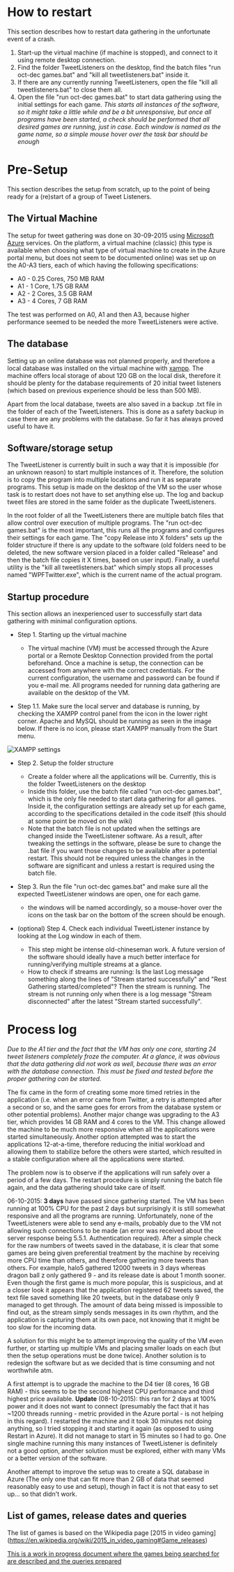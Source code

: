 # How to restart

This section describes how to restart data gathering in the unfortunate event of a crash.

1. Start-up the virtual machine (if machine is stopped), and connect to it using remote desktop connection.
2. Find the folder TweetListeners on the desktop, find the batch files "run oct-dec games.bat" and "kill all tweetlisteners.bat" inside it.
3. If there are any currently running TweetListeners, open the file "kill all tweetlisteners.bat" to close them all.
4. Open the file "run oct-dec games.bat" to start data gathering using the initial settings for each game. *This starts all instances of the software, so it might take a little while and be a bit unresponsive, but once all programs have been started, a check should be performed that all desired games are running, just in case. Each window is named as the game name, so a simple mouse hover over the task bar should be enough*

# Pre-Setup

This section describes the setup from scratch, up to the point of being ready for a (re)start of a group of Tweet Listeners.

## The Virtual Machine
The setup for tweet gathering was done on 30-09-2015 using [Microsoft Azure](https://portal.azure.com) services. On the platform, a virtual machine (classic) (this type is available when choosing what type of virtual machine to create in the Azure portal menu, but does not seem to be documented online) was set up on the A0-A3 tiers, each of which having the following specifications:

- A0 - 0.25 Cores, 750 MB RAM
- A1 - 1 Core, 1.75 GB RAM
- A2 - 2 Cores, 3.5 GB RAM
- A3 - 4 Cores, 7 GB RAM

The test was performed on A0, A1 and then A3, because higher performance seemed to be needed the more TweetListeners were active.

## The database
Setting up an online database was not planned properly, and therefore a local database was installed on the virtual machine with [xampp](https://www.apachefriends.org/index.html). The machine offers local storage of about 120 GB on the local disk, therefore it should be plenty for the database requirements of 20 initial tweet listeners (which based on previous experience should be less than 500 MB).

Apart from the local database, tweets are also saved in a backup .txt file in the folder of each of the TweetListeners. This is done as a safety backup in case there are any problems with the database. So far it has always proved useful to have it.

## Software/storage setup

The TweetListener is currently built in such a way that it is impossible (for an unknown reason) to start multiple instances of it. Therefore, the solution is to copy the program into multiple locations and run it as separate programs. This setup is made on the desktop of the VM so the user whose task is to restart does not have to set anything else up. The log and backup tweet files are stored in the same folder as the duplicate TweetListeners.

In the root folder of all the TweetListeners there are multiple batch files that allow control over execution of multiple programs. The "run oct-dec games.bat" is the most important, this runs all the programs and configures their settings for each game. The "copy Release into X folders" sets up the folder structure if there is any update to the software (old folders need to be deleted, the new software version placed in a folder called "Release" and then the batch file copies it X times, based on user input). Finally, a useful utility is the "kill all tweetlisteners.bat" which simply stops all processes named "WPFTwitter.exe", which is the current name of the actual program.

## Startup procedure

This section allows an inexperienced user to successfully start data gathering with minimal configuration options.

- Step 1. Starting up the virtual machine
  - The virtual machine (VM) must be accessed through the Azure portal or a Remote Desktop Connection provided from the portal beforehand. Once a machine is setup, the connection can be accessed from anywhere with the correct credentials. For the current configuration, the username and password can be found if you e-mail me. All programs needed for running data gathering are available on the desktop of the VM.
  
- Step 1.1. Make sure the local server and database is running, by checking the XAMPP control panel from the icon in the lower right corner. Apache and MySQL should be running as seen in the image below. If there is no icon, please start XAMPP manually from the Start menu.

![XAMPP settings](setup/xamppsettings.png)
  
- Step 2. Setup the folder structure
  - Create a folder where all the applications will be. Currently, this is the folder TweetListeners on the desktop
  - Inside this folder, use the batch file called "run oct-dec games.bat", which is the only file needed to start data gathering for all games. Inside it, the configuration settings are already set up for each game, according to the specifications detailed in the code itself (this should at some point be moved on the wiki)
  - Note that the batch file is not updated when the settings are changed inside the TweetListener software. As a result, after tweaking the settings in the software, please be sure to change the .bat file if you want those changes to be available after a potential restart. This should not be required unless the changes in the software are significant and unless a restart is required using the batch file.
  
- Step 3. Run the file "run oct-dec games.bat" and make sure all the expected TweetListener windows are open, one for each game.
  - the windows will be named accordingly, so a mouse-hover over the icons on the task bar on the bottom of the screen should be enough.
  
- (optional) Step 4. Check each individual TweetListener instance by looking at the Log window in each of them. 
  - This step might be intense old-chineseman work. A future version of the software should ideally have a much better interface for running/verifying multiple streams at a glance.
  - How to check if streams are running: Is the last Log message something along the lines of "Stream started successfully" and "Rest Gathering started/completed"? Then the stream is running. The stream is not running only when there is a log message "Stream disconnected" after the latest "Stream started successfully".
  
# Process log
*Due to the A1 tier and the fact that the VM has only one core, starting 24 tweet listeners completely froze the computer. At a glance, it was obvious that the data gathering did not work as well, because there was an error with the database connection. This must be fixed and tested before the proper gathering can be started.*

The fix came in the form of creating some more timed retries in the application (i.e. when an error came from Twitter, a retry is attempted after a second or so, and the same goes for errors from the database system or other potential problems). Another major change was upgrading to the A3 tier, which provides 14 GB RAM and 4 cores to the VM. This change allowed the machine to be much more responsive when all the applications were started simultaneously. Another option attempted was to start the applications 12-at-a-time, therefore reducing the initial workload and allowing them to stabilize before the others were started, which resulted in a stable configuration where all the applications were started.

The problem now is to observe if the applications will run safely over a period of a few days. The restart procedure is simply running the batch file again, and the data gathering should take care of itself.

06-10-2015: **3 days** have passed since gathering started. The VM has been running at 100% CPU for the past 2 days but surprisingly it is still somewhat responsive and all the programs are running. Unfortunately, none of the TweetListeners were able to send any e-mails, probably due to the VM not allowing such connections to be made (an error was received about the server response being 5.5.1. Authentication required). After a simple check for the raw numbers of tweets saved in the database, it is clear that some games are being given preferential treatment by the machine by receiving more CPU time than others, and therefore gathering more tweets than others. For example, halo5 gathered 12000 tweets in 3 days whereas dragon ball z only gathered 9 - and its release date is about 1 month sooner. Even though the first game is much more popular, this is suspicious, and at a closer look it appears that the application registered 62 tweets saved, the text file saved something like 20 tweets, but in the database only 9 managed to get through. The amount of data being missed is impossible to find out, as the stream simply sends messages in its own rhythm, and the application is capturing them at its own pace, not knowing that it might be too slow for the incoming data.

A solution for this might be to attempt improving the quality of the VM even further, or starting up multiple VMs and placing smaller loads on each (but then the setup operations must be done twice). Another solution is to redesign the software but as we decided that is time consuming and not worthwhile atm.

A first attempt is to upgrade the machine to the D4 tier (8 cores, 16 GB RAM) - this seems to be the second highest CPU performance and third highest price available. **Update** (08-10-2015): this ran for 2 days at 100% power and it does not want to connect (presumably the fact that it has ~1200 threads running - metric provided in the Azure portal - is not helping in this regard). I restarted the machine and it took 30 minutes not doing anything, so I tried stopping it and starting it again (as opposed to using Restart in Azure). It did not manage to start in 15 minutes so I had to go. One single machine running this many instances of TweetListener is definitely not a good option, another solution must be explored, either with many VMs or a better version of the software.

Another attempt to improve the setup was to create a SQL database in Azure (The only one that can fit more than 2 GB of data that seemed reasonably easy to use and setup), though in fact it is not that easy to set up... so that didn't work.

## List of games, release dates and queries

The list of games is based on the Wikipedia page [2015 in video gaming] (https://en.wikipedia.org/wiki/2015_in_video_gaming#Game_releases)

[This is a work in progress document where the games being searched for are described and the queries prepared](https://docs.google.com/spreadsheets/d/1ZXYjN8EHy2IchDqg0WT9960YriWKkpUA8guh68HA8C8/edit#gid=0)
